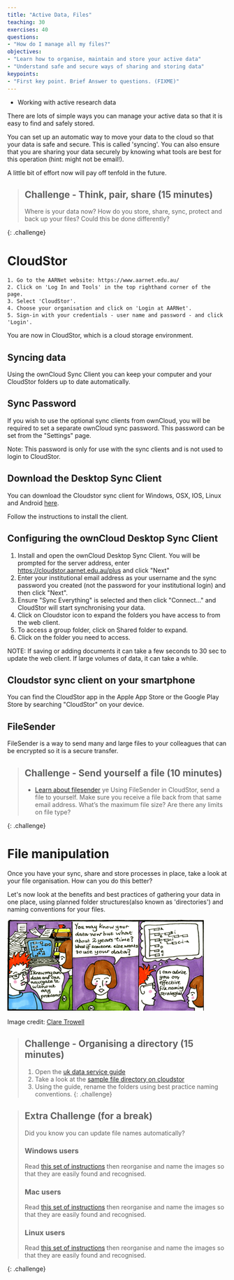 ```yaml
---
title: "Active Data, Files"
teaching: 30
exercises: 40
questions:
- "How do I manage all my files?"
objectives:
- "Learn how to organise, maintain and store your active data"
- "Understand safe and secure ways of sharing and storing data"
keypoints:
- "First key point. Brief Answer to questions. (FIXME)"
---
```


* Working with active research data

There are lots of simple ways you can manage your active data so that it is easy to find and safely stored.

You can set up an automatic way to move your data to the cloud so that your data is safe and secure. This is called 'syncing'. You can also ensure that you are sharing your data securely by knowing what tools are best for this operation (hint: might not be email!).

A little bit of effort now will pay off tenfold in the future.

> ## Challenge - Think, pair, share (15 minutes)
>
> Where is your data now? How do you store, share, sync, protect and back up your files? Could this be done differently?
>
{: .challenge}

# CloudStor

    1. Go to the AARNet website: https://www.aarnet.edu.au/
    2. Click on 'Log In and Tools' in the top righthand corner of the page.
    3. Select 'CloudStor'.
    4. Choose your organisation and click on 'Login at AARNet'.
    5. Sign-in with your credentials - user name and password - and click 'Login'.  

You are now in CloudStor, which is a cloud storage environment.

## Syncing data

Using the ownCloud Sync Client you can keep your computer and your CloudStor folders up to date automatically.

## Sync Password

If you wish to use the optional sync clients from ownCloud, you will be required to set a separate ownCloud sync password. This password can be set from the "Settings" page.

Note: This password is only for use with the sync clients and is not used to login to CloudStor.

## Download the Desktop Sync Client

You can download the Cloudstor sync client for Windows, OSX, IOS, Linux and Android [here](https://cloudstor.aarnet.edu.au/client-download/).

Follow the instructions to install the client.

## Configuring the ownCloud Desktop Sync Client

  1. Install and open the ownCloud Desktop Sync Client. You will be prompted for the server address, enter https://cloudstor.aarnet.edu.au/plus and click "Next"
  2. Enter your institutional email address as your username and the sync password you created (not the password for your institutional login) and then click "Next".
  3. Ensure "Sync Everything" is selected and then click "Connect..." and CloudStor will start synchronising your data.
  4. Click on Cloudstor icon to expand the folders you have access to from the web client.
  5. To access a group folder, click on Shared folder to expand.
  6. Click on the folder you need to access.

NOTE: If saving or adding documents it can take a few seconds to 30 sec to update the web client. If large volumes of data, it can take a while.

## Cloudstor sync client on your smartphone

You can find the CloudStor app in the Apple App Store or the Google Play Store by searching "CloudStor" on your device.

## FileSender

FileSender is a way to send many and large files to your colleagues that can be encrypted so it is a secure transfer.

> ## Challenge - Send yourself a file (10 minutes)
>
> * [Learn about filesender](https://support.aarnet.edu.au/hc/en-us/sections/115000260773-CloudStor-FileSender)
>ye
> Using FileSender in CloudStor, send a file to yourself. Make sure you receive a file back from that same email address. What’s the maximum file size? Are there any limits on file type?
>
{: .challenge}

# File manipulation

Once you have your sync, share and store processes in place, take a look at your file organisation. How can you do this better?

Let's now look at the benefits and best practices of gathering your data in one place, using planned folder  structures(also known as 'directories') and naming conventions for your files.

![alt text](https://github.com/MQ-software-carpentry/intro-active-data-management/blob/gh-pages/images/scenario_1_v4.png "File naming strategies")

Image credit: [Clare Trowell](https://www.data.cam.ac.uk/intro-data-champions/data-champions-cartoons)
> ## Challenge - Organising a directory (15 minutes)
>
> 1. Open the [uk data service guide](https://www.ukdataservice.ac.uk/media/440281/formattingorganising.pdf)
> 2. Take a look at the [sample file directory on cloudstor](https://cloudstor.aarnet.edu.au/plus/s/DvGaUjzWoOe7lTN)
> 3. Using the guide, rename the folders using best practice naming conventions.
{: .challenge}

> ## Extra Challenge (for a break)
>
> Did you know you can update file names automatically?
>
> ### Windows users
>
> Read [this set of instructions](https://www.howtogeek.com/111859/how-to-batch-rename-files-in-windows-4-ways-to-rename-multiple-files/) then reorganise and name the images so that they are easily found and recognised.
>
> ### Mac users
>
> Read [this set of instructions](https://www.imore.com/how-rename-multiple-files-once-mac) then reorganise and name the images so that they are easily found and recognised.
>
> ### Linux users
>
>Read [this set of instructions](https://linuxize.com/post/how-to-rename-files-in-linux/) then reorganise and name the images so that they are easily found and recognised.
>
{: .challenge}
